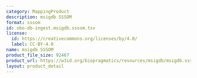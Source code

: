 ```yaml
---
category: MappingProduct
description: msigdb SSSOM
format: sssom
id: obo-db-ingest.msigdb.sssom.tsv
license:
  id: https://creativecommons.org/licenses/by/4.0/
  label: CC-BY-4.0
name: msigdb SSSOM
product_file_size: 92467
product_url: https://w3id.org/biopragmatics/resources/msigdb/msigdb.sssom.tsv
layout: product_detail
---
```

